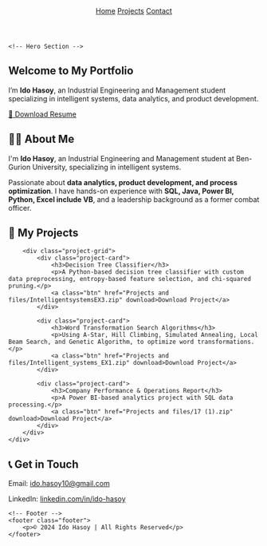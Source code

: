 <!DOCTYPE html>
<html lang="en">
<head>
    <meta charset="UTF-8">
    <meta name="viewport" content="width=device-width, initial-scale=1.0">
    <title>Ido Hasoy | Portfolio</title>
    <link rel="stylesheet" href="styles.css">
</head>
<body>
    <!-- Header Section -->
    <header class="header">
        <nav class="nav-links">
            <a href="#home">Home</a>
            <a href="#projects">Projects</a>
            <a href="#contact">Contact</a>
        </nav>
    </header>

    <!-- Hero Section -->
<section id="home" class="hero">
    <div class="hero-content">
        <h1>Welcome to My Portfolio</h1>
        <p>I’m <strong>Ido Hasoy</strong>, an Industrial Engineering and Management student specializing in intelligent systems, data analytics, and product development.</p>
        <a href="Projects and files/ido hasoy resume.pdf" class="btn" download>📄 Download Resume</a>
    </div>
    <div class="hero-image">
        <!-- <img src="Images/logo.webp" class="cartoon-image" alt="Data Analytics Cartoon"> -->
    </div>
</section>
<!-- About Section -->
<section class="about">
    <div class="container">
        <h2>👨‍💼 About Me</h2>
        <div class="about-content">
            <p>I'm <strong>Ido Hasoy</strong>, an Industrial Engineering and Management student at Ben-Gurion University, specializing in intelligent systems.</p>
            <p>Passionate about <strong>data analytics, product development, and process optimization</strong>. I have hands-on experience with <strong>SQL, Java, Power BI, Python, Excel include VB</strong>, and a leadership background as a former combat officer.</p>
        </div>
    </div>
</section>

<!-- Projects Section -->
<section id="projects" class="projects">
    <div class="container">
        <h2>📂 My Projects</h2>

        <div class="project-grid">
            <div class="project-card">
                <h3>Decision Tree Classifier</h3>
                <p>A Python-based decision tree classifier with custom data preprocessing, entropy-based feature selection, and chi-squared pruning.</p>
                <a class="btn" href="Projects and files/IntelligentsystemsEX3.zip" download>Download Project</a>
            </div>

            <div class="project-card">
                <h3>Word Transformation Search Algorithms</h3>
                <p>Using A-Star, Hill Climbing, Simulated Annealing, Local Beam Search, and Genetic Algorithm, to optimize word transformations.</p>
                <a class="btn" href="Projects and files/Intelligent_systems_EX1.zip" download>Download Project</a>
            </div>

            <div class="project-card">
                <h3>Company Performance & Operations Report</h3>
                <p>A Power BI-based analytics project with SQL data processing.</p>
                <a class="btn" href="Projects and files/17 (1).zip" download>Download Project</a>
            </div>
        </div>
    </div>
</section>

<!-- Contact Section -->
<section id="contact" class="contact">
    <div class="container">
        <h2>📞 Get in Touch</h2>
        <div class="contact-content">
            <p>Email: <a href="mailto:ido.hasoy10@gmail.com">ido.hasoy10@gmail.com</a></p>
            <p>LinkedIn: <a href="#">linkedin.com/in/ido-hasoy</a></p>
        </div>
    </div>
</section>

    <!-- Footer -->
    <footer class="footer">
        <p>© 2024 Ido Hasoy | All Rights Reserved</p>
    </footer>
</body>
</html>
